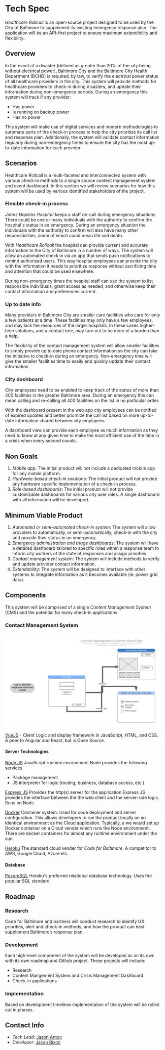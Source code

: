 # Tech Spec

*_Healthcare Rollcall_* is an open-source project designed to be used by the City of Baltimore to supplement its existing emergency response plan. The application will be an API-first project to ensure maximum extendibility and flexibility..

## Overview

In the event of a disaster (defined as greater than 20% of the city being without electrical power), Baltimore City and the Baltimore City Health Department (BCHD) is required, by law, to verify the electrical power status of all healthcare providers in the city. This system will provide methods for healthcare providers to check-in during disasters, and update their information during non-emergency periods. During an emergency this system will track if any provider:

* Has power
* Is running on backup power
* Has no power

This system will make use of digital services and modern methodologies to automate parts of the check-in process to help the city prioritize its call list and response plan. Additionally, the system will validate contact information regularly during non-emergency times to ensure the city has the most up-to-date information for each provider.

## Scenarios

Healthcare Rollcall is a multi-faceted and interconnected system with various check-in methods to a single source content management system and event dashboard. In this section we will review scenarios for how this system will be used by various identified stakeholders of the project.

### Flexible check-in process

_Johns Hopkins Hospital_ keeps a staff on-call during emergency situations. There could be one or many individuals with the authority to confirm the hospital's status in an emergency. During an emergency situation the individuals with the authority to confirm will also have many other responsibilities, some of which could mean life and death.

With _Healthcare Rollcall_ the hospital can provide current and accurate information to the City of Baltimore in a number of ways. The system will allow an automated check in via an app that sends push notifications to remind authorized users. This way hospital employees can provide the city with the information it needs to prioritize response without sacrificing time and attention that could be used elsewhere.

During non-emergency times the hospital staff can use the system to list responsible individuals, grant access as needed, and otherwise keep their contact information and preferences current.

### Up to date info

Many providers in Baltimore City are smaller care facilities who care for only a few patients at a time. These facilities may only have a few employees, and may lack the resources of the larger hospitals. In these cases higher-tech solutions, and a contact tree, may turn out to be more of a burden than a help.

The flexibility of the contact management system will allow smaller facilities to simply provide up to date phone contact information so the city can take the initiative to check-in during an emergency. Non-emergency time will give the smaller facilities time to easily and quickly update their contact information.

### City dashboard

City employees need to be enabled to keep track of the status of more than 400 facilities in the greater Baltimore area. During an emergency this can mean calling and re-calling all 400 facilities on the list in no particular order.

With the dashboard present in the web app city employees can be notified of expired updates and better prioritize the call list based on more up-to-date information shared between city employees.

A dashboard view can provide each employee as much information as they need to know at any given time to make the most efficient use of the time in a crisis when every second counts.

## Non Goals

1. _Mobile app_: The initial product will not include a dedicated mobile app for any mobile platform.
2. _Hardware-based check-in solutions_: The initial product will not provide any hardware specific implementation of a check-in process.
3. _Role-based dashboards_: The initial product will not provide customizable dashboards for various city user roles. A single dashboard with all information will be developed.

## Minimum Viable Product

1. _Automated or semi-automated check-in system_: The system will allow providers to automatically, or semi-automatically, check-in with the city and provide their status in an emergency.
2. _Emergency administration and triage dashboards_: The system will have a detailed dashboard tailored to specific roles within a response team to inform city workers of the state of responses and assign priorities.
3. _Contact management system_: The system will include methods to verify and update provider contact information.
4. _Extendability_: The system will be designed to interface with other systems to integrate information as it becomes available (ie: power grid data).

## Components

This system will be comprised of a single _Content Management System_ (CMS) and the potential for many check-in applications.

### Contact Management System

![User flow](img/cms_user_flow.png)

[VueJS](https://vuejs.org/) - Client Logic and display framework in JavaScript, HTML, and CSS. A peer to Angular and React, but is Open Source.

#### Server Technologies

[Node JS](https://nodejs.org/en/) JavaScript runtime environment
Node provides the following services

* Package management
* JS interpreter for logic (routing, business, database access, etc.)

[Express JS](https://expressjs.com/en/guide/routing.html) Provides the http(s) server for the application
Express JS provides the interface between the the web client and the server-side logic. Runs on Node.

[Docker](https://www.docker.com/products/docker-desktop) Container system. Used for code deployment and server configuration. This allows developers to run the product locally on an identical environment as the Cloud application. Typically, a we would set up Docker container on a Cloud vender which runs the Node environment. There are docker containers for almost any runtime environment under the sun.

[Heroku](https://www.heroku.com/) The standard cloud vender for _Code for Baltimore._ A competitor to AWS, Google Cloud, Azure etc.

#### Database

[PosgreSQL](https://www.docker.com/products/docker-desktop) Heroku's preferred relational database technology. Uses the popular SQL standard.

## Roadmap

### Research

Code for Baltimore and partners will conduct research to identify UX priorities, alert and check-in methods, and how the product can best supplement Baltimore’s response plan.

### Development

Each high-level component of the system will be developed as on its own with its own roadmap and Github project. These projects will include:

* Research
* Content Mangement System and Crisis Management Dashboard
* Check-in applications

### Implementation

Based on development timelines implementation of the system will be rolled out in phases.

## Contact Info

* _Tech Lead_: [Jason Anton](https://github.com/revjtanton)
* _Developer_: [Jason Bixon](https://github.com/jbixon13)
